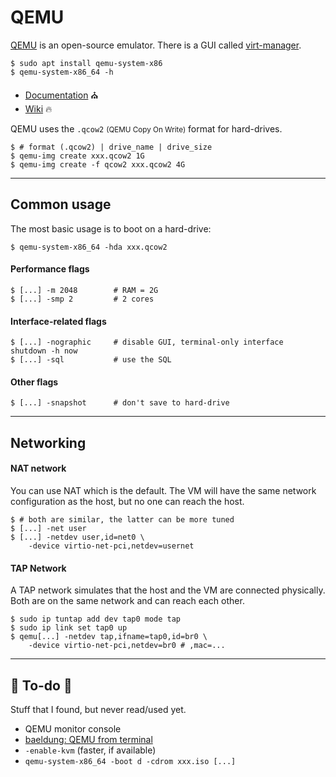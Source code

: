 # QEMU

<div class="row row-cols-md-2"><div>

[QEMU](https://github.com/qemu/qemu) is an open-source emulator.  There is a GUI called [virt-manager](https://github.com/virt-manager/virt-manager).

```shell!
$ sudo apt install qemu-system-x86
$ qemu-system-x86_64 -h
```

* [Documentation](https://www.qemu.org/docs/master/) ⛪
* [Wiki](https://wiki.qemu.org/Documentation) 🔥
</div><div>

QEMU uses the `.qcow2` <small>(QEMU Copy On Write)</small> format for hard-drives.

```shell!
$ # format (.qcow2) | drive_name | drive_size
$ qemu-img create xxx.qcow2 1G
$ qemu-img create -f qcow2 xxx.qcow2 4G
```
</div></div>

<hr class="sep-both">

## Common usage

<div class="row row-cols-md-2"><div>

The most basic usage is to boot on a hard-drive:

```shell!
$ qemu-system-x86_64 -hda xxx.qcow2
```

#### Performance flags

```shell!
$ [...] -m 2048        # RAM = 2G
$ [...] -smp 2         # 2 cores
```
</div><div>

#### Interface-related flags

```shell!
$ [...] -nographic     # disable GUI, terminal-only interface
shutdown -h now
$ [...] -sql           # use the SQL
```

#### Other flags

```shell!
$ [...] -snapshot      # don't save to hard-drive
```
</div></div>

<hr class="sep-both">

## Networking

<div class="row row-cols-md-2"><div>

#### NAT network

You can use NAT which is the default. The VM will have the same network configuration as the host, but no one can reach the host.

```shell!
$ # both are similar, the latter can be more tuned
$ [...] -net user
$ [...] -netdev user,id=net0 \
    -device virtio-net-pci,netdev=usernet
```
</div><div>

#### TAP Network

A TAP network simulates that the host and the VM are connected physically. Both are on the same network and can reach each other.

```shell!
$ sudo ip tuntap add dev tap0 mode tap
$ sudo ip link set tap0 up
$ qemu[...] -netdev tap,ifname=tap0,id=br0 \
    -device virtio-net-pci,netdev=br0 # ,mac=...
```
</div></div>

<hr class="sep-both">

## 👻 To-do 👻

Stuff that I found, but never read/used yet.

<div class="row row-cols-md-2"><div>

* QEMU monitor console
* [baeldung: QEMU from terminal](https://www.baeldung.com/linux/qemu-from-terminal)
* `-enable-kvm` (faster, if available)
* `qemu-system-x86_64 -boot d -cdrom xxx.iso [...]`
</div><div>
</div></div>